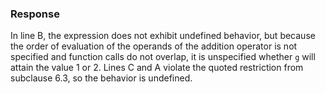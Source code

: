 ### Response

In line B, the expression does not exhibit undefined behavior, but because the
order of evaluation of the operands of the addition operator is not specified
and function calls do not overlap, it is unspecified whether `g` will attain the
value 1 or 2\. Lines C and A violate the quoted restriction from subclause 6.3,
so the behavior is undefined.
